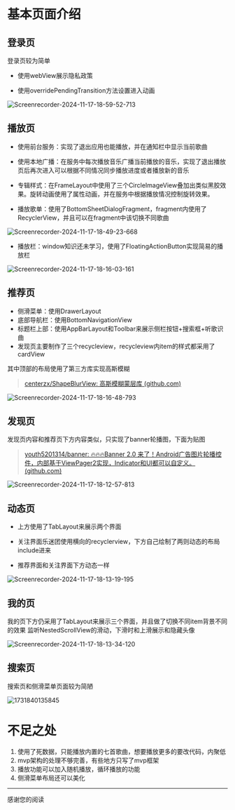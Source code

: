# 基本页面介绍

## 登录页

登录页较为简单

* 使用webView展示隐私政策

* 使用overridePendingTransition方法设置进入动画

![Screenrecorder-2024-11-17-18-59-52-713](https://raw.githubusercontent.com/betteryuxuan/Image/main/Screenrecorder-2024-11-17-18-59-52-713.gif)

## 播放页

* 使用前台服务：实现了退出应用也能播放，并在通知栏中显示当前歌曲

* 使用本地广播：在服务中每次播放音乐广播当前播放的音乐，实现了退出播放页后再次进入可以根据不同情况同步播放进度或者播放新的音乐
* 专辑样式：在FrameLayout中使用了三个CircleImageView叠加出类似黑胶效果。旋转动画使用了属性动画，并在服务中根据播放情况控制旋转效果。
* 播放歌单：使用了BottomSheetDialogFragment，fragment内使用了RecyclerView，并且可以在fragment中该切换不同歌曲



![Screenrecorder-2024-11-17-18-49-23-668](https://raw.githubusercontent.com/betteryuxuan/Image/main/Screenrecorder-2024-11-17-18-49-23-668.gif)

* 播放栏：window知识还未学习，使用了FloatingActionButton实现简易的播放栏

![Screenrecorder-2024-11-17-18-16-03-161](https://raw.githubusercontent.com/betteryuxuan/Image/main/Screenrecorder-2024-11-17-18-16-03-161.gif)

## 推荐页

* 侧滑菜单：使用DrawerLayout
* 底部导航栏：使用BottomNavigationView
* 标题栏上部：使用AppBarLayout和Toolbar来展示侧栏按钮+搜索框+听歌识曲
* 发现页主要制作了三个recycleview，recycleview内item的样式都采用了cardView

其中顶部的布局使用了第三方库实现高斯模糊

>  [centerzx/ShapeBlurView: 高斯模糊蒙层库 (github.com)](https://github.com/centerzx/ShapeBlurView)

![Screenrecorder-2024-11-17-18-16-48-793](https://raw.githubusercontent.com/betteryuxuan/Image/main/Screenrecorder-2024-11-17-18-16-48-793.gif)

## 发现页

发现页内容和推荐页下方内容类似，只实现了banner轮播图，下面为贴图

> [youth5201314/banner: 🔥🔥🔥Banner 2.0 来了！Android广告图片轮播控件，内部基于ViewPager2实现，Indicator和UI都可以自定义。 (github.com)](https://github.com/youth5201314/banner)

![Screenrecorder-2024-11-17-18-12-57-813](https://raw.githubusercontent.com/betteryuxuan/Image/main/Screenrecorder-2024-11-17-18-12-57-813.gif)

## 动态页

* 上方使用了TabLayout来展示两个界面

* 关注界面乐迷团使用横向的recyclerview，下方自己绘制了两则动态的布局include进来
* 推荐界面和关注界面下方动态一样

![Screenrecorder-2024-11-17-18-13-19-195](https://raw.githubusercontent.com/betteryuxuan/Image/main/Screenrecorder-2024-11-17-18-13-19-195.gif)

## 我的页

我的页下方仍采用了TabLayout来展示三个界面，并且做了切换不同item背景不同的效果
监听NestedScrollView的滑动，下滑时和上滑展示和隐藏头像

![Screenrecorder-2024-11-17-18-13-34-120](https://raw.githubusercontent.com/betteryuxuan/Image/main/Screenrecorder-2024-11-17-18-13-34-120.gif)

## 搜索页

搜索页和侧滑菜单页面较为简陋

![1731840135845](https://raw.githubusercontent.com/betteryuxuan/Image/main/1731840135845.jpg)

# 不足之处

1. 使用了死数据，只能播放内置的七首歌曲，想要播放更多的要改代码，内聚低
2. mvp架构的处理不够完善，有些地方只写了mvp框架
3. 播放功能可以加入随机播放，循环播放的功能
4. 侧滑菜单布局还可以美化





---



感谢您的阅读
